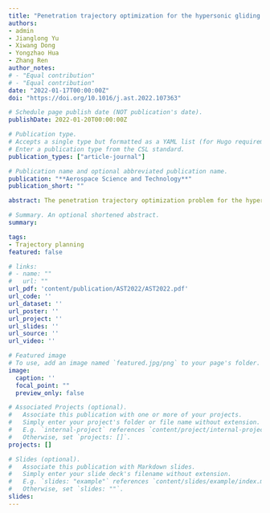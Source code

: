 ```yaml
---
title: "Penetration trajectory optimization for the hypersonic gliding vehicle encountering two interceptors"
authors:
- admin
- Jianglong Yu
- Xiwang Dong
- Yongzhao Hua
- Zhang Ren
author_notes:
# - "Equal contribution"
# - "Equal contribution"
date: "2022-01-17T00:00:00Z"
doi: "https://doi.org/10.1016/j.ast.2022.107363"

# Schedule page publish date (NOT publication's date).
publishDate: 2022-01-20T00:00:00Z

# Publication type.
# Accepts a single type but formatted as a YAML list (for Hugo requirements).
# Enter a publication type from the CSL standard.
publication_types: ["article-journal"]

# Publication name and optional abbreviated publication name.
publication: "**Aerospace Science and Technology**"
publication_short: ""

abstract: The penetration trajectory optimization problem for the hypersonic gliding vehicle (HGV) encountering two interceptors is investigated. The HGV penetration trajectory optimization problem considering the terminal target area is formulated as a nonconvex optimal control problem. The nonconvex optimal control problem is transformed into a second-order cone programming (SOCP) problem, which can be solved by state-of-the-art interior-point methods. In addition, a penetration strategy that only requires the initial line-of-sight (LOS) angle information of the interceptors is proposed. The convergent trajectory obtained by the proposed method allows the HGV to evade two interceptors and reach the target area successfully. Furthermore, a successive SOCP method with a variable trust region is presented, which is critical to balance the trade-off between time consumption and optimality. Finally, the effectiveness and performance of the proposed method are verified by numerical simulations.

# Summary. An optional shortened abstract.
summary: 

tags:
- Trajectory planning
featured: false

# links:
# - name: ""
#   url: ""
url_pdf: 'content/publication/AST2022/AST2022.pdf'
url_code: ''
url_dataset: ''
url_poster: ''
url_project: ''
url_slides: ''
url_source: ''
url_video: ''

# Featured image
# To use, add an image named `featured.jpg/png` to your page's folder. 
image:
  caption: ''
  focal_point: ""
  preview_only: false

# Associated Projects (optional).
#   Associate this publication with one or more of your projects.
#   Simply enter your project's folder or file name without extension.
#   E.g. `internal-project` references `content/project/internal-project/index.md`.
#   Otherwise, set `projects: []`.
projects: []

# Slides (optional).
#   Associate this publication with Markdown slides.
#   Simply enter your slide deck's filename without extension.
#   E.g. `slides: "example"` references `content/slides/example/index.md`.
#   Otherwise, set `slides: ""`.
slides: 
---
```


<!-- {{% callout note %}}
Click the *Cite* button above to demo the feature to enable visitors to import publication metadata into their reference management software.
{{% /callout %}}

{{% callout note %}}
Create your slides in Markdown - click the *Slides* button to check out the example.
{{% /callout %}}

Add the publication's **full text** or **supplementary notes** here. You can use rich formatting such as including [code, math, and images](https://docs.hugoblox.com/content/writing-markdown-latex/). -->
